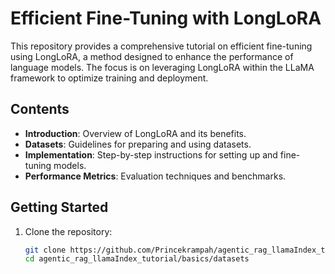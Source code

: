 # Efficient Fine-Tuning with LongLoRA

This repository provides a comprehensive tutorial on efficient fine-tuning using LongLoRA, a method designed to enhance the performance of language models. The focus is on leveraging LongLoRA within the LLaMA framework to optimize training and deployment.

## Contents
- **Introduction**: Overview of LongLoRA and its benefits.
- **Datasets**: Guidelines for preparing and using datasets.
- **Implementation**: Step-by-step instructions for setting up and fine-tuning models.
- **Performance Metrics**: Evaluation techniques and benchmarks.

## Getting Started
1. Clone the repository:
   ```bash
   git clone https://github.com/Princekrampah/agentic_rag_llamaIndex_tutorial.git
   cd agentic_rag_llamaIndex_tutorial/basics/datasets
